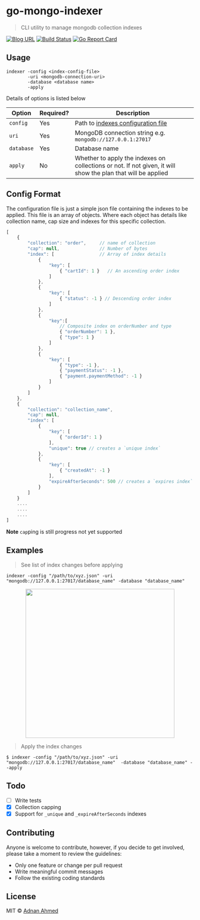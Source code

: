 # go-mongo-indexer

> CLI utility to manage mongodb collection indexes

[![Blog URL](https://img.shields.io/badge/Author-blog-green.svg?style=flat-square)](https://adnanahmed.info)
[![Build Status](https://travis-ci.org/idnan/go-mongo-indexer.svg?branch=master)](https://travis-ci.org/idnan/go-mongo-indexer)
[![Go Report Card](https://goreportcard.com/badge/github.com/gohugoio/hugo)](https://goreportcard.com/report/github.com/gohugoio/hugo)

## Usage

```shell
indexer -config <index-config-file> 
        -uri <mongodb-connection-uri>
        -database <database name>
        -apply
```

Details of options is listed below

| **Option** | **Required?** | **Description**                                                                                              |
|------------|---------------|--------------------------------------------------------------------------------------------------------------|
| `config`   | Yes           | Path to [indexes configuration file](#config-format)                                                         |
| `uri`      | Yes           | MongoDB connection string e.g. `mongodb://127.0.0.1:27017`                                                   |
| `database` | Yes           | Database name                                                                                                |
| `apply`    | No            | Whether to apply the indexes on collections or not. If not given, it will show the plan that will be applied |


## Config Format

The configuration file is just a simple json file containing the indexes to be applied. This file is an array of objects. Where each object has details like collection name, cap size and indexes for this specific collection.
```javascript
[
    {
        "collection": "order",     // name of collection
        "cap": null,               // Number of bytes 
        "index": [                 // Array of index details
            {
                "key": [
                    { "cartId": 1 }   // An ascending order index
                ]
            },
            {
                "key": [
                    { "status": -1 } // Descending order index
                ]
            },
            {
                "key":[
                    // Composite index on orderNumber and type
                    { "orderNumber": 1 },
                    { "type": 1 }
                ]
            },  
            {
                "key": [
                    { "type": -1 }, 
                    { "paymentStatus": -1 }, 
                    { "payment.paymentMethod": -1 }
                ]
            }
        ]
    },
    {
        "collection": "collection_name",
        "cap": null,
        "index": [
            {
                "key": [
                    { "orderId": 1 }
                ],
                "unique": true // creates a `unique index`
            },                       
            {
                "key": [
                    { "createdAt": -1 }
                ], 
                "expireAfterSeconds": 500 // creates a `expires index` that will delete document after given number of seconds 
            }       
        ]
    }
    ....
    ....
    ....
]
```

**Note** `cap`ping is still progress not yet supported

## Examples

> See list of index changes before applying

```shell
indexer -config "/path/to/xyz.json" -uri "mongodb://127.0.0.1:27017/database_name" -database "database_name"
```

<p align="center">
        <img src="https://i.imgur.com/3yj4gMh.png" height="400px"/>
</p>

> Apply the index changes
```shell
$ indexer -config "/path/to/xyz.json" -uri "mongodb://127.0.0.1:27017/database_name"  -database "database_name" --apply
```

## Todo
* [ ] Write tests
* [x] Collection capping
* [x] Support for `_unique` and `_expireAfterSeconds` indexes

## Contributing

Anyone is welcome to contribute, however, if you decide to get involved, please take a moment to review the guidelines:

* Only one feature or change per pull request
* Write meaningful commit messages
* Follow the existing coding standards

## License
MIT © [Adnan Ahmed](https://github.com/idnan)
